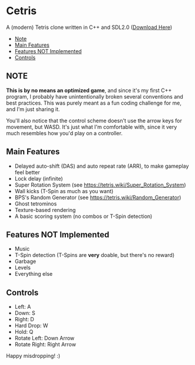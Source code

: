 # Cetris

A (modern) Tetris clone written in C++ and SDL2.0 ([Download Here](https://github.com/Blubberpie/cetris/releases/latest))

- [Note](https://github.com/Blubberpie/cetris#note)
- [Main Features](https://github.com/Blubberpie/cetris#main-features)
- [Features NOT Implemented](https://github.com/Blubberpie/cetris#features-not-implemented)
- [Controls](https://github.com/Blubberpie/cetris#controls)

## NOTE
**This is by no means an optimized game**, and since it's my first C++ program, I probably have unintentionally broken several conventions and best practices. This was purely meant as a fun coding challenge for me, and I'm just sharing it.

You'll also notice that the control scheme doesn't use the arrow keys for movement, but WASD. It's just what I'm comfortable with, since it very much resembles how you'd play on a controller.

## Main Features
- Delayed auto-shift (DAS) and auto repeat rate (ARR), to make gameplay feel better
- Lock delay (infinite)
- Super Rotation System (see https://tetris.wiki/Super_Rotation_System)
- Wall kicks (T-Spin as much as you want)
- BPS's Random Generator (see https://tetris.wiki/Random_Generator)
- Ghost tetrominos
- Texture-based rendering
- A basic scoring system (no combos or T-Spin detection)

## Features NOT Implemented
- Music
- T-Spin detection (T-Spins are **very** doable, but there's no reward)
- Garbage
- Levels
- Everything else

## Controls
- Left: A
- Down: S
- Right: D
- Hard Drop: W
- Hold: Q
- Rotate Left: Down Arrow
- Rotate Right: Right Arrow

Happy misdropping! :)
